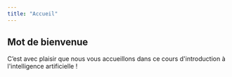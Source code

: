 ```yaml
---
title: "Accueil"
---
```


<h2>Mot de bienvenue</h2>

C’est avec plaisir que nous vous accueillons dans ce cours d'introduction à l'intelligence artificielle !

